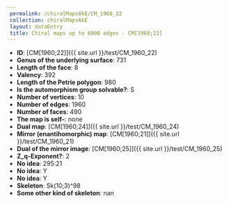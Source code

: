 ```yaml
--- 
 permalink: /chiralMaps6kE/CM_1960_22 
 collection: chiralMaps6kE
 layout: dataEntry
 title: Chiral maps up to 6000 edges - CM[1960;22]
---
```


- **ID**: [CM[1960;22]]({{ site.url }}/test/CM_1960_22)
- **Genus of the underlying surface**: 731
- **Length of the face**: 8
- **Valency**: 392
- **Length of the Petrie polygon**: 980
- **Is the automorphism group solvable?**: S
- **Number of vertices**: 10
- **Number of edges**: 1960
- **Number of faces**: 490
- **The map is self-**: none
- **Dual map**: [CM[1960;24]]({{ site.url }}/test/CM_1960_24)
- **Mirror (enantihomorphic) map**: [CM[1960;21]]({{ site.url }}/test/CM_1960_21)
- **Dual of the mirror image**: [CM[1960;25]]({{ site.url }}/test/CM_1960_25)
- **Z_q-Exponent?**: 2
- **No idea**:  295:21
- **No idea**: Y
- **No idea**: Y
- **Skeleton**: Sk(10;3)^98
- **Some other kind of skeleton**: nan
